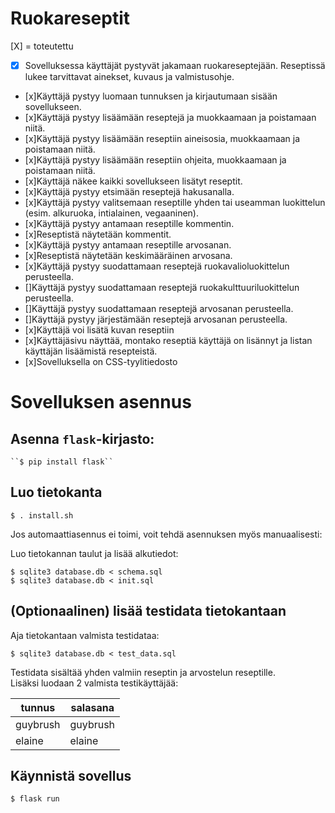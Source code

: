 # Ruokareseptit

[X] = toteutettu      

* [X] Sovelluksessa käyttäjät pystyvät jakamaan ruokareseptejään. Reseptissä lukee tarvittavat ainekset, kuvaus ja valmistusohje.
* [x]Käyttäjä pystyy luomaan tunnuksen ja kirjautumaan sisään sovellukseen.
* [x]Käyttäjä pystyy lisäämään reseptejä ja muokkaamaan ja poistamaan niitä.
* [x]Käyttäjä pystyy lisäämään reseptiin aineisosia, muokkaamaan ja poistamaan niitä.
* [x]Käyttäjä pystyy lisäämään reseptiin ohjeita, muokkaamaan ja poistamaan niitä.
* [x]Käyttäjä näkee kaikki sovellukseen lisätyt reseptit.
* [x]Käyttäjä pystyy etsimään reseptejä hakusanalla.
* [x]Käyttäjä pystyy valitsemaan reseptille yhden tai useamman luokittelun (esim. alkuruoka, intialainen, vegaaninen).
* [x]Käyttäjä pystyy antamaan reseptille kommentin.
* [x]Reseptistä näytetään kommentit.
* [x]Käyttäjä pystyy antamaan reseptille arvosanan.
* [x]Reseptistä näytetään keskimääräinen arvosana.
* [x]Käyttäjä pystyy suodattamaan reseptejä ruokavalioluokittelun perusteella.
* []Käyttäjä pystyy suodattamaan reseptejä ruokakulttuuriluokittelun perusteella.
* []Käyttäjä pystyy suodattamaan reseptejä arvosanan perusteella.
* []Käyttäjä pystyy järjestämään reseptejä arvosanan perusteella.
* [x]Käyttäjä voi lisätä kuvan reseptiin
* [x]Käyttäjäsivu näyttää, montako reseptiä käyttäjä on lisännyt ja listan käyttäjän lisäämistä resepteistä.
* [x]Sovelluksella on CSS-tyylitiedosto


# Sovelluksen asennus 

## Asenna `flask`-kirjasto:    
    ``$ pip install flask``

## Luo tietokanta
   
``$ . install.sh``

Jos automaattiasennus ei toimi, voit tehdä asennuksen myös manuaalisesti:

Luo tietokannan taulut ja lisää alkutiedot: 
````
$ sqlite3 database.db < schema.sql
$ sqlite3 database.db < init.sql
````

## (Optionaalinen) lisää testidata tietokantaan

Aja tietokantaan valmista testidataa:
````
$ sqlite3 database.db < test_data.sql
````

Testidata sisältää yhden valmiin reseptin ja arvostelun reseptille.    
Lisäksi luodaan 2 valmista testikäyttäjää:

|tunnus|salasana|
|-|-|
|guybrush|guybrush|
|elaine|elaine|

## Käynnistä sovellus    
`` $ flask run ``


